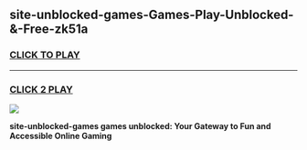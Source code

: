
## site-unblocked-games-Games-Play-Unblocked-&-Free-zk51a
<h3>
<a href="https://premium76.site?title=site-unblocked-games&ref=24A">CLICK TO PLAY</a></h3>
<hr>

<h3>
<a href="https://premium76.site?title=site-unblocked-games&ref=24A">CLICK 2 PLAY</a>
  
</h3>

<a href="https://premium76.site?title=site-unblocked-games&ref=24A"><img src="https://clearcache.store/games.png"></a>


**site-unblocked-games games unblocked: Your Gateway to Fun and Accessible Online Gaming**
